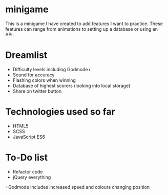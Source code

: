 # minigame

This is a minigame I have created to add features I want to practice. These features can range from animations to setting up a database or using an API.

# Dreamlist

 - Difficulty levels including Godmode+
 - Sound for accuracy
 - Flashing colors when winning
 - Database of highest scorers (looking into local storage)
 - Share on twitter button
 
# Technologies used so far

  - HTML5
  - SCSS
  - JavaScript ES6

# To-Do list
  
  - Refactor code
  - jQuery everything
  
  
  
  +Godmode includes increased speed and colours changing position
